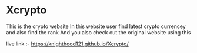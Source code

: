 # Xcrypto

This is the crypto website 
In this website  user find latest crypto currencey and also find the rank
And you also check out the original website using this


live link :- https://knighthood121.github.io/Xcrypto/
